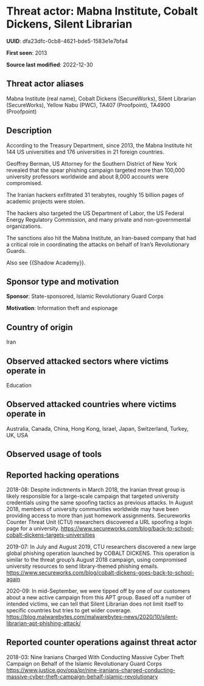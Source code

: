 # Threat actor: Mabna Institute, Cobalt Dickens, Silent Librarian

**UUID**: dfa23dfc-0cb8-4621-bde5-1583e1e7bfa4

**First seen**: 2013

**Source last modified**: 2022-12-30

## Threat actor aliases

Mabna Institute (real name), Cobalt Dickens (SecureWorks), Silent Librarian (SecureWorks), Yellow Nabu (PWC), TA407 (Proofpoint), TA4900 (Proofpoint)

## Description

According to the Treasury Department, since 2013, the Mabna Institute hit 144 US universities and 176 universities in 21 foreign countries.

Geoffrey Berman, US Attorney for the Southern District of New York revealed that the spear phishing campaign targeted more than 100,000 university professors worldwide and about 8,000 accounts were compromised.

The Iranian hackers exfiltrated 31 terabytes, roughly 15 billion pages of academic projects were stolen.

The hackers also targeted the US Department of Labor, the US Federal Energy Regulatory Commission, and many private and non-governmental organizations.

The sanctions also hit the Mabna Institute, an Iran-based company that had a critical role in coordinating the attacks on behalf of Iran’s Revolutionary Guards.

Also see {{Shadow Academy}}.

## Sponsor type and motivation

**Sponsor**: State-sponsored, Islamic Revolutionary Guard Corps

**Motivation**: Information theft and espionage


## Country of origin

Iran

## Observed attacked sectors where victims operate in

Education

## Observed attacked countries where victims operate in

Australia, Canada, China, Hong Kong, Israel, Japan, Switzerland, Turkey, UK, USA

## Observed usage of tools



## Reported hacking operations

2018-08: Despite indictments in March 2018, the Iranian threat group is likely responsible for a large-scale campaign that targeted university credentials using the same spoofing tactics as previous attacks.
In August 2018, members of university communities worldwide may have been providing access to more than just homework assignments.
Secureworks Counter Threat Unit (CTU) researchers discovered a URL spoofing a login page for a university.
https://www.secureworks.com/blog/back-to-school-cobalt-dickens-targets-universities

2019-07: In July and August 2019, CTU researchers discovered a new large global phishing operation launched by COBALT DICKENS. This operation is similar to the threat group’s August 2018 campaign, using compromised university resources to send library-themed phishing emails.
https://www.secureworks.com/blog/cobalt-dickens-goes-back-to-school-again

2020-09: In mid-September, we were tipped off by one of our customers about a new active campaign from this APT group. Based off a number of intended victims, we can tell that Silent Librarian does not limit itself to specific countries but tries to get wider coverage.
https://blog.malwarebytes.com/malwarebytes-news/2020/10/silent-librarian-apt-phishing-attack/

## Reported counter operations against threat actor

2018-03: Nine Iranians Charged With Conducting Massive Cyber Theft Campaign on Behalf of the Islamic Revolutionary Guard Corps
https://www.justice.gov/opa/pr/nine-iranians-charged-conducting-massive-cyber-theft-campaign-behalf-islamic-revolutionary



